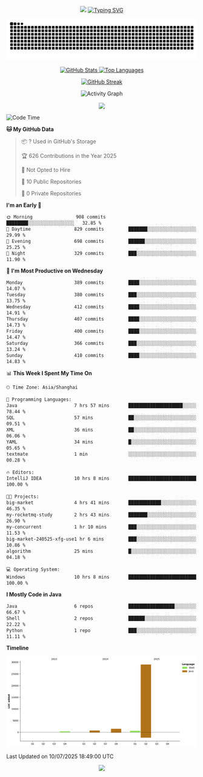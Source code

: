 <!-- -->

<p align="center">
<img src="https://capsule-render.vercel.app/api?type=waving&color=timeGradient&height=300&&section=header&text=HI%20THEME!&fontSize=90&fontAlign=50&fontAlignY=30&desc=I%20am%20AlfonsoKevin!&descAlign=50&descSize=30&descAlignY=60&animation=twinkling" />
    <a align="center" href="https://www.kaijavademo.top/"><img src="https://readme-typing-svg.demolab.com?font=Fira+Code&center=true&pause=1000&width=435&lines=Welcome+to+my+GitHub+profile+page!;%E6%AC%A2%E8%BF%8E%E6%9D%A5%E5%88%B0%E6%88%91%E7%9A%84GitHub%E4%B8%BB%E9%A1%B5%EF%BC%81" alt="Typing SVG" height=200 /> </a>
</p>
 <p align="center"><img src="https://raw.githubusercontent.com/AlfonsoKevin/AlfonsoKevin/output/github-contribution-grid-snake.svg"></p>

</p>


<p align="center" >
  <a href="https://github.com/AlfonsoKevin">  
    <img src="https://github-readme-stats.vercel.app/api/?username=AlfonsoKevin&layout=compact&border_radius=20" width="400"  alt="GitHub Stats" />
  </a>
  <a href="https://www.kaijavademo.top/">
    <img src="https://github-readme-stats.vercel.app/api/top-langs/?username=AlfonsoKevin&layout=compact&border_radius=20" width=400 alt="Top Languages"/>
  </a>
</p>


<p align="center">
    <a href="https://github.com/AlfonsoKevin">
    <img src="https://streak-stats.demolab.com?user=AlfonsoKevin&theme=transparent&hide_border=false%C2%A0%C2%A0%E5%81%87&short_numbers=false%C2%A0%C2%A0%E5%81%87&card_width=595&card_height=234" height="400"  alt="GitHub Streak" />
    </a>
</p>



<p align="center">
    <img width="800" src="https://github-readme-activity-graph.vercel.app/graph?username=AlfonsoKevin&theme=github-compact&hide_border=true&area=true&from=2024-06-01&to=2024-12-31&grid=false&custom_title=Activity%20Graph" alt="Activity Graph" title="Activity Graph" />
</p> 




<p align="center">
	<img align="center" src="https://skillicons.dev/icons?i=idea,java,mysql,redis,spring,rocket,html,css,js,react,linux,py,c,clion,docker,md,stackoverflow&theme=light" />    
</p>


<!--START_SECTION:waka-->
![Code Time](http://img.shields.io/badge/Code%20Time-143%20hrs%2045%20mins-blue)

**🐱 My GitHub Data** 

> 📦 ? Used in GitHub's Storage 
 > 
> 🏆 626 Contributions in the Year 2025
 > 
> 🚫 Not Opted to Hire
 > 
> 📜 10 Public Repositories 
 > 
> 🔑 0 Private Repositories 
 > 
**I'm an Early 🐤** 

```text
🌞 Morning                908 commits         ████████░░░░░░░░░░░░░░░░░   32.85 % 
🌆 Daytime                829 commits         ███████░░░░░░░░░░░░░░░░░░   29.99 % 
🌃 Evening                698 commits         ██████░░░░░░░░░░░░░░░░░░░   25.25 % 
🌙 Night                  329 commits         ███░░░░░░░░░░░░░░░░░░░░░░   11.90 % 
```
📅 **I'm Most Productive on Wednesday** 

```text
Monday                   389 commits         ████░░░░░░░░░░░░░░░░░░░░░   14.07 % 
Tuesday                  380 commits         ███░░░░░░░░░░░░░░░░░░░░░░   13.75 % 
Wednesday                412 commits         ████░░░░░░░░░░░░░░░░░░░░░   14.91 % 
Thursday                 407 commits         ████░░░░░░░░░░░░░░░░░░░░░   14.73 % 
Friday                   400 commits         ████░░░░░░░░░░░░░░░░░░░░░   14.47 % 
Saturday                 366 commits         ███░░░░░░░░░░░░░░░░░░░░░░   13.24 % 
Sunday                   410 commits         ████░░░░░░░░░░░░░░░░░░░░░   14.83 % 
```


📊 **This Week I Spent My Time On** 

```text
🕑︎ Time Zone: Asia/Shanghai

💬 Programming Languages: 
Java                     7 hrs 57 mins       ████████████████████░░░░░   78.44 % 
SQL                      57 mins             ██░░░░░░░░░░░░░░░░░░░░░░░   09.51 % 
XML                      36 mins             ██░░░░░░░░░░░░░░░░░░░░░░░   06.06 % 
YAML                     34 mins             █░░░░░░░░░░░░░░░░░░░░░░░░   05.65 % 
textmate                 1 min               ░░░░░░░░░░░░░░░░░░░░░░░░░   00.28 % 

🔥 Editors: 
IntelliJ IDEA            10 hrs 8 mins       █████████████████████████   100.00 % 

🐱‍💻 Projects: 
big-market               4 hrs 41 mins       ████████████░░░░░░░░░░░░░   46.35 % 
my-rocketmq-study        2 hrs 43 mins       ███████░░░░░░░░░░░░░░░░░░   26.90 % 
my-concurrent            1 hr 10 mins        ███░░░░░░░░░░░░░░░░░░░░░░   11.53 % 
big-market-240525-xfg-use1 hr 6 mins         ███░░░░░░░░░░░░░░░░░░░░░░   10.86 % 
algorithm                25 mins             █░░░░░░░░░░░░░░░░░░░░░░░░   04.18 % 

💻 Operating System: 
Windows                  10 hrs 8 mins       █████████████████████████   100.00 % 
```

**I Mostly Code in Java** 

```text
Java                     6 repos             █████████████████░░░░░░░░   66.67 % 
Shell                    2 repos             ██████░░░░░░░░░░░░░░░░░░░   22.22 % 
Python                   1 repo              ███░░░░░░░░░░░░░░░░░░░░░░   11.11 % 
```



**Timeline**

![Lines of Code chart](https://raw.githubusercontent.com/AlfonsoKevin/AlfonsoKevin/main/assets/bar_graph.png)


 Last Updated on 10/07/2025 18:49:00 UTC
<!--END_SECTION:waka-->

<p align="center">
    <a href="https://github.com/AlfonsoKevin"></a><img src="https://img.shields.io/badge/GitHub-grey?logo=github" />
</p>
